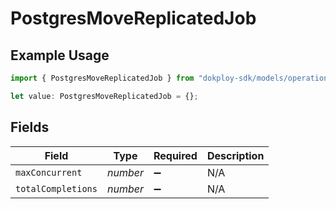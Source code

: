 # PostgresMoveReplicatedJob

## Example Usage

```typescript
import { PostgresMoveReplicatedJob } from "dokploy-sdk/models/operations";

let value: PostgresMoveReplicatedJob = {};
```

## Fields

| Field              | Type               | Required           | Description        |
| ------------------ | ------------------ | ------------------ | ------------------ |
| `maxConcurrent`    | *number*           | :heavy_minus_sign: | N/A                |
| `totalCompletions` | *number*           | :heavy_minus_sign: | N/A                |